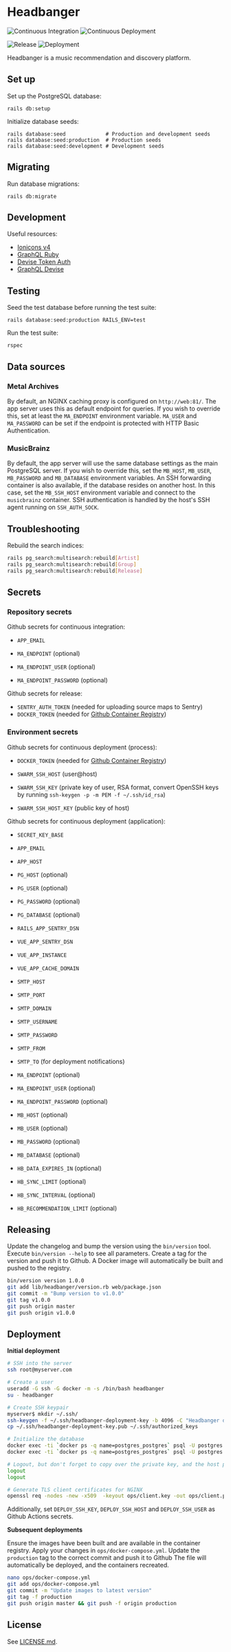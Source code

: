 # Headbanger

![Continuous Integration](https://github.com/floriandejonckheere/headbanger/workflows/Continuous%20Integration/badge.svg)
![Continuous Deployment](https://github.com/floriandejonckheere/headbanger/workflows/Continuous%20Deployment/badge.svg)

![Release](https://img.shields.io/github/v/release/floriandejonckheere/headbanger?label=Latest%20release)
![Deployment](https://img.shields.io/github/deployments/floriandejonckheere/headbanger/production?label=Deployment)


Headbanger is a music recommendation and discovery platform.

## Set up

Set up the PostgreSQL database:

```
rails db:setup
```

Initialize database seeds:

```
rails database:seed             # Production and development seeds
rails database:seed:production  # Production seeds
rails database:seed:development # Development seeds
```

## Migrating

Run database migrations:

```
rails db:migrate
```

## Development

Useful resources:

- [Ionicons v4](https://ionicons.com/v4/)
- [GraphQL Ruby](https://graphql-ruby.org/)
- [Devise Token Auth](https://devise-token-auth.gitbook.io/devise-token-auth/)
- [GraphQL Devise](https://github.com/graphql-devise/graphql_devise)

## Testing

Seed the test database before running the test suite:

```
rails database:seed:production RAILS_ENV=test
```

Run the test suite:

```
rspec
```

## Data sources

### Metal Archives

By default, an NGINX caching proxy is configured on `http://web:81/`.
The app server uses this as default endpoint for queries.
If you wish to override this, set at least the `MA_ENDPOINT` environment variable.
`MA_USER` and `MA_PASSWORD` can be set if the endpoint is protected with HTTP Basic Authentication.

### MusicBrainz

By default, the app server will use the same database settings as the main PostgreSQL server.
If you wish to override this, set the `MB_HOST`, `MB_USER`, `MB_PASSWORD` and `MB_DATABASE` environment variables.
An SSH forwarding container is also available, if the database resides on another host.
In this case, set the `MB_SSH_HOST` environment variable and connect to the `musicbrainz` container.
SSH authentication is handled by the host's SSH agent running on `SSH_AUTH_SOCK`.


## Troubleshooting

Rebuild the search indices:

```sh
rails pg_search:multisearch:rebuild[Artist]
rails pg_search:multisearch:rebuild[Group]
rails pg_search:multisearch:rebuild[Release]
```

## Secrets

### Repository secrets

Github secrets for continuous integration:

- `APP_EMAIL`

- `MA_ENDPOINT` (optional)
- `MA_ENDPOINT_USER` (optional)
- `MA_ENDPOINT_PASSWORD` (optional)

Github secrets for release:

- `SENTRY_AUTH_TOKEN` (needed for uploading source maps to Sentry)
- `DOCKER_TOKEN` (needed for [Github Container Registry](https://docs.github.com/en/packages/getting-started-with-github-container-registry/migrating-to-github-container-registry-for-docker-images))

### Environment secrets

Github secrets for continuous deployment (process):

- `DOCKER_TOKEN` (needed for [Github Container Registry](https://docs.github.com/en/packages/getting-started-with-github-container-registry/migrating-to-github-container-registry-for-docker-images))

- `SWARM_SSH_HOST` (user@host)
- `SWARM_SSH_KEY` (private key of user, RSA format, convert OpenSSH keys by running `ssh-keygen -p -m PEM -f ~/.ssh/id_rsa`)
- `SWARM_SSH_HOST_KEY` (public key of host)

Github secrets for continuous deployment (application):

- `SECRET_KEY_BASE`

- `APP_EMAIL`
- `APP_HOST`

- `PG_HOST` (optional)
- `PG_USER` (optional)
- `PG_PASSWORD` (optional)
- `PG_DATABASE` (optional)

- `RAILS_APP_SENTRY_DSN`
- `VUE_APP_SENTRY_DSN`
- `VUE_APP_INSTANCE`
- `VUE_APP_CACHE_DOMAIN`

- `SMTP_HOST`
- `SMTP_PORT`
- `SMTP_DOMAIN`
- `SMTP_USERNAME`
- `SMTP_PASSWORD`
- `SMTP_FROM`
- `SMTP_TO` (for deployment notifications)

- `MA_ENDPOINT` (optional)
- `MA_ENDPOINT_USER` (optional)
- `MA_ENDPOINT_PASSWORD` (optional)

- `MB_HOST` (optional)
- `MB_USER` (optional)
- `MB_PASSWORD` (optional)
- `MB_DATABASE` (optional)

- `HB_DATA_EXPIRES_IN` (optional)
- `HB_SYNC_LIMIT` (optional)
- `HB_SYNC_INTERVAL` (optional)
- `HB_RECOMMENDATION_LIMIT` (optional)

## Releasing

Update the changelog and bump the version using the `bin/version` tool.
Execute `bin/version --help` to see all parameters.
Create a tag for the version and push it to Github.
A Docker image will automatically be built and pushed to the registry.

```sh
bin/version version 1.0.0
git add lib/headbanger/version.rb web/package.json
git commit -m "Bump version to v1.0.0"
git tag v1.0.0
git push origin master
git push origin v1.0.0
```

## Deployment

**Initial deployment**

```sh
# SSH into the server
ssh root@myserver.com

# Create a user
useradd -G ssh -G docker -m -s /bin/bash headbanger
su - headbanger

# Create SSH keypair
myserver$ mkdir ~/.ssh/
ssh-keygen -f ~/.ssh/headbanger-deployment-key -b 4096 -C "Headbanger deployment key"
cp ~/.ssh/headbanger-deployment-key.pub ~/.ssh/authorized_keys

# Initialize the database
docker exec -ti `docker ps -q name=postgres_postgres` psql -U postgres -c "CREATE ROLE headbanger WITH ENCRYPTED PASSWORD 'headbanger' LOGIN;"
docker exec -ti `docker ps -q name=postgres_postgres` psql -U postgres -c "CREATE DATABASE headbanger OWNER headbanger;"

# Logout, but don't forget to copy over the private key, and the host public key to your local machine
logout
logout

# Generate TLS client certificates for NGINX
openssl req -nodes -new -x509  -keyout ops/client.key -out ops/client.pem
```

Additionally, set `DEPLOY_SSH_KEY`, `DEPLOY_SSH_HOST` and `DEPLOY_SSH_USER` as Github Actions secrets.

**Subsequent deployments**

Ensure the images have been built and are available in the container registry.
Apply your changes in `ops/docker-compose.yml`.
Update the `production` tag to the correct commit and push it to Github
The file will automatically be deployed, and the containers recreated.

```sh
nano ops/docker-compose.yml
git add ops/docker-compose.yml
git commit -m "Update images to latest version"
git tag -f production
git push origin master && git push -f origin production
```

## License

See [LICENSE.md](LICENSE.md).
